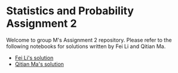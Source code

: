 # Statistics and Probability Assignment 2

Welcome to group M's Assignment 2 repository. Please refer to the following notebooks for solutions written by Fei Li and Qitian Ma.

* [Fei Li's solution](fei-li/fei-li-assignment-2.ipynb)
* [Qitian Ma's solution](qitian-ma/qitian-assignment-2.ipynb)

<!-- 
The following link for final solutions submittd by the whole group should be activated once it is settled:

* [Solutions submitted by the whole group](group-submission/group-assignment-2.ipynb)
 -->
